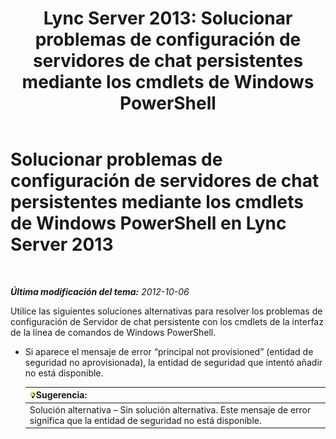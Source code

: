 ﻿---
title: 'Lync Server 2013: Solucionar problemas de configuración de servidores de chat persistentes mediante los cmdlets de Windows PowerShell'
TOCTitle: Solucionar problemas de configuración de servidores de chat persistentes mediante los cmdlets de Windows PowerShell
ms:assetid: 3d82eba5-9d68-4e30-9df7-6c5e8ba2d5ea
ms:mtpsurl: https://technet.microsoft.com/es-es/library/JJ204826(v=OCS.15)
ms:contentKeyID: 48275011
ms.date: 01/07/2017
mtps_version: v=OCS.15
ms.translationtype: HT
---

# Solucionar problemas de configuración de servidores de chat persistentes mediante los cmdlets de Windows PowerShell en Lync Server 2013

 

_**Última modificación del tema:** 2012-10-06_

Utilice las siguientes soluciones alternativas para resolver los problemas de configuración de Servidor de chat persistente con los cmdlets de la interfaz de la línea de comandos de Windows PowerShell.

  - Si aparece el mensaje de error “principal not provisioned” (entidad de seguridad no aprovisionada), la entidad de seguridad que intentó añadir no está disponible.
    
    <table>
    <thead>
    <tr class="header">
    <th><img src="images/JJ205319.tip(OCS.15).gif" title="tip" alt="tip" />Sugerencia:</th>
    </tr>
    </thead>
    <tbody>
    <tr class="odd">
    <td>Solución alternativa – Sin solución alternativa. Este mensaje de error significa que la entidad de seguridad no está disponible.</td>
    </tr>
    </tbody>
    </table>

